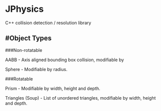 # JPhysics
C++ collision detection / resolution library


#Object Types
----------------

###Non-rotatable

AABB - Axis aligned bounding box collision, modifiable by 

Sphere - Modifiable by radius.

###Rotatable

Prism - Modifiable by width, height and depth.

Triangles (Soup) - List of unordered triangles, modifiable by width, height and depth.
